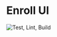 # Enroll UI

![Test, Lint, Build](https://github.com/dchbx/enroll-ui/workflows/Test,%20Lint,%20Build/badge.svg)
